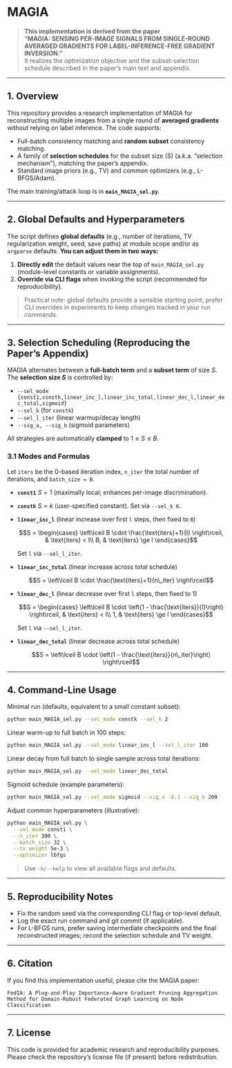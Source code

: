 # MAGIA

> **This implementation is derived from the paper**  
> **“MAGIA: SENSING PER-IMAGE SIGNALS FROM SINGLE-ROUND AVERAGED GRADIENTS FOR LABEL-INFERENCE-FREE GRADIENT INVERSION.”**  
> It realizes the optimization objective and the subset-selection schedule described in the paper’s main text and appendix.

---


## 1. Overview

This repository provides a research implementation of MAGIA for reconstructing multiple images from a single round of **averaged gradients** without relying on label inference. The code supports:
- Full-batch consistency matching and **random subset** consistency matching.
- A family of **selection schedules** for the subset size \(S\) (a.k.a. “selection mechanism”), matching the paper’s appendix.
- Standard image priors (e.g., TV) and common optimizers (e.g., L-BFGS/Adam).

The main training/attack loop is in **`main_MAGIA_sel.py`**.


---

## 2. Global Defaults and Hyperparameters

The script defines **global defaults** (e.g., number of iterations, TV regularization weight, seed, save paths) at module scope and/or as `argparse` defaults.
**You can adjust them in two ways:**

1. **Directly edit** the default values near the top of `main_MAGIA_sel.py` (module-level constants or variable assignments).
2. **Override via CLI flags** when invoking the script (recommended for reproducibility).

> Practical note: global defaults provide a sensible starting point; prefer CLI overrides in experiments to keep changes tracked in your run commands.

---

## 3. Selection Scheduling (Reproducing the Paper’s Appendix)

MAGIA alternates between a **full-batch term** and a **subset term** of size $S$. The **selection size $S$** is controlled by:

* `--sel_mode {const1,constk,linear_inc_l,linear_inc_total,linear_dec_l,linear_dec_total,sigmoid}`
* `--sel_k` (for `constk`)
* `--sel_l_iter` (linear warmup/decay length)
* `--sig_a, --sig_b` (sigmoid parameters)

All strategies are automatically **clamped** to $1 \le S \le B$.

### 3.1 Modes and Formulas

Let `iters` be the 0-based iteration index, `n_iter` the total number of iterations, and `batch_size = B`.

* **`const1`**
  $S = 1$ (maximally local; enhances per-image discrimination).

* **`constk`**
  $S = k$ (user-specified constant).
  Set via `--sel_k K`.

* **`linear_inc_l`** (linear increase over first `l` steps, then fixed to `B`)

  
  $$S =
  \begin{cases}
  \left\lceil B \cdot \frac{\text{iters}+1}{l} \right\rceil, & \text{iters} < l\\
  B, & \text{iters} \ge l
  \end{cases}$$


  Set `l` via `--sel_l_iter`.

* **`linear_inc_total`** (linear increase across total schedule)

  $$S = \left\lceil B \cdot \frac{\text{iters}+1}{n\_iter} \right\rceil$$

* **`linear_dec_l`** (linear decrease over first `l` steps, then fixed to 1)

  
  $$S =
  \begin{cases}
  \left\lceil B \cdot \left(1 - \frac{\text{iters}}{l}\right) \right\rceil, & \text{iters} < l\\
  1, & \text{iters} \ge l
  \end{cases}$$
  

  Set `l` via `--sel_l_iter`.

* **`linear_dec_total`** (linear decrease across total schedule)

  
  $$S = \left\lceil B \cdot \left(1 - \frac{\text{iters}}{n\_iter}\right) \right\rceil$$
  

---

## 4. Command-Line Usage

Minimal run (defaults, equivalent to a small constant subset):

```bash
python main_MAGIA_sel.py --sel_mode constk --sel_k 2
```

Linear warm-up to full batch in 100 steps:

```bash
python main_MAGIA_sel.py --sel_mode linear_inc_l --sel_l_iter 100
```

Linear decay from full batch to single sample across total iterations:

```bash
python main_MAGIA_sel.py --sel_mode linear_dec_total
```

Sigmoid schedule (example parameters):

```bash
python main_MAGIA_sel.py --sel_mode sigmoid --sig_a -0.1 --sig_b 200
```

Adjust common hyperparameters (illustrative):

```bash
python main_MAGIA_sel.py \
  --sel_mode const1 \
  --n_iter 300 \
  --batch_size 32 \
  --tv_weight 5e-3 \
  --optimizer lbfgs
```

> Use `-h/--help` to view all available flags and defaults.

---

## 5. Reproducibility Notes

* Fix the random seed via the corresponding CLI flag or top-level default.
* Log the exact run command and git commit (if applicable).
* For L-BFGS runs, prefer saving intermediate checkpoints and the final reconstructed images; record the selection schedule and TV weight.

---

## 6. Citation

If you find this implementation useful, please cite the MAGIA paper:

```
FedIA: A Plug-and-Play Importance-Aware Gradient Pruning Aggregation Method for Domain-Robust Federated Graph Learning on Node Classification
```

---

## 7. License

This code is provided for academic research and reproducibility purposes.
Please check the repository’s license file (if present) before redistribution.
